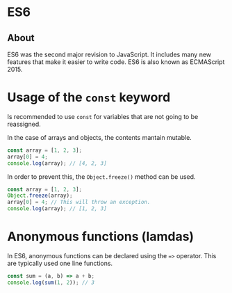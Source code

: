 # ES6

## About

ES6 was the second major revision to JavaScript. It includes many new features that make it easier to write code. ES6 is also known as ECMAScript 2015.

# Usage of the `const` keyword

Is recommended to use `const` for variables that are not going to be reassigned.

In the case of arrays and objects, the contents mantain mutable.

```javascript
const array = [1, 2, 3];
array[0] = 4;
console.log(array); // [4, 2, 3]
```

In order to prevent this, the `Object.freeze()` method can be used.

```javascript
const array = [1, 2, 3];
Object.freeze(array);
array[0] = 4; // This will throw an exception.
console.log(array); // [1, 2, 3]
```

# Anonymous functions (lamdas)

In ES6, anonymous functions can be declared using the `=>` operator. This are typically used one line functions.

```javascript
const sum = (a, b) => a + b;
console.log(sum(1, 2)); // 3
```
